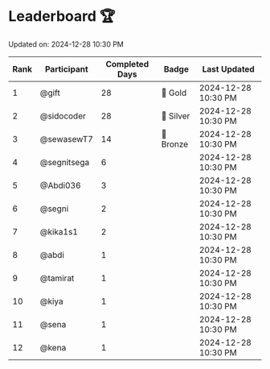 # Leaderboard 🏆

Updated on: 2024-12-28 10:30 PM

| Rank | Participant       | Completed Days | Badge      | Last Updated         |
|------|-------------------|----------------|------------|----------------------|
| 1    | @gift             | 28             | 🏅 Gold     | 2024-12-28 10:30 PM |
| 2    | @sidocoder        | 28             | 🥈 Silver   | 2024-12-28 10:30 PM |
| 3    | @sewasewT7        | 14             | 🥉 Bronze   | 2024-12-28 10:30 PM |
| 4    | @segnitsega       | 6              |            | 2024-12-28 10:30 PM |
| 5    | @Abdi036          | 3              |            | 2024-12-28 10:30 PM |
| 6    | @segni            | 2              |            | 2024-12-28 10:30 PM |
| 7    | @kika1s1          | 2              |            | 2024-12-28 10:30 PM |
| 8    | @abdi             | 1              |            | 2024-12-28 10:30 PM |
| 9    | @tamirat          | 1              |            | 2024-12-28 10:30 PM |
| 10   | @kiya             | 1              |            | 2024-12-28 10:30 PM |
| 11   | @sena             | 1              |            | 2024-12-28 10:30 PM |
| 12   | @kena             | 1              |            | 2024-12-28 10:30 PM |
